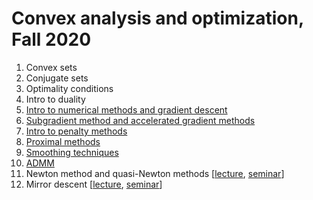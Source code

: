 # Convex analysis and optimization, Fall 2020

1. Convex sets
2. Conjugate sets
3. Optimality conditions
4. Intro to duality
5. [Intro to numerical methods and gradient descent](./grad_descent.ipynb) 
6. [Subgradient method  and accelerated gradient methods](./acc_gd/acc_gd.ipynb)
7. [Intro to penalty methods](./intro_penalty_auglagr.ipynb)
8. [Proximal methods](./proximal_methods.ipynb)
9. [Smoothing techniques](./smoothing.ipynb)
10. [ADMM](./admm_slides.ipynb)
11. Newton method and quasi-Newton methods [[lecture](./quasi-newton/lecture.pdf), [seminar](./quasi-newton/seminar.ipynb)]
12. Mirror descent [[lecture](./mirror_descent/slides.pdf), [seminar](./mirror_descent/md_practice.ipynb)]

